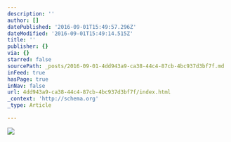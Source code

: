 ```yaml
---
description: ''
author: []
datePublished: '2016-09-01T15:49:57.296Z'
dateModified: '2016-09-01T15:49:14.515Z'
title: ''
publisher: {}
via: {}
starred: false
sourcePath: _posts/2016-09-01-4dd943a9-ca38-44c4-87cb-4bc937d3bf7f.md
inFeed: true
hasPage: true
inNav: false
url: 4dd943a9-ca38-44c4-87cb-4bc937d3bf7f/index.html
_context: 'http://schema.org'
_type: Article

---
```

![](https://the-grid-user-content.s3-us-west-2.amazonaws.com/f27a1d98-42de-44a2-8a72-cdd4f273822a.jpg)